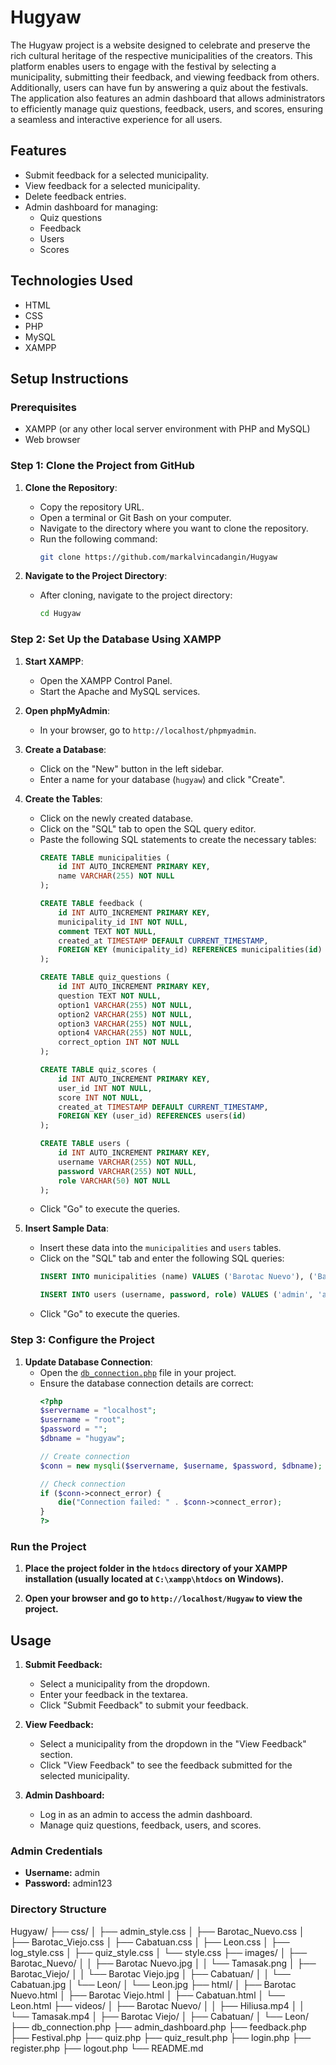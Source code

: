 # Hugyaw

The Hugyaw project is a website designed to celebrate and preserve the rich cultural heritage of the respective municipalities of the creators. This platform enables users to engage with the festival by selecting a municipality, submitting their feedback, and viewing feedback from others. Additionally, users can have fun by answering a quiz about the festivals. The application also features an admin dashboard that allows administrators to efficiently manage quiz questions, feedback, users, and scores, ensuring a seamless and interactive experience for all users.

## Features

- Submit feedback for a selected municipality.
- View feedback for a selected municipality.
- Delete feedback entries.
- Admin dashboard for managing:
  - Quiz questions
  - Feedback
  - Users
  - Scores

## Technologies Used

- HTML
- CSS
- PHP
- MySQL
- XAMPP

## Setup Instructions

### Prerequisites

- XAMPP (or any other local server environment with PHP and MySQL)
- Web browser

### Step 1: Clone the Project from GitHub

1. **Clone the Repository**:
   - Copy the repository URL.
   - Open a terminal or Git Bash on your computer.
   - Navigate to the directory where you want to clone the repository.
   - Run the following command:
     ```bash
     git clone https://github.com/markalvincadangin/Hugyaw
     ```

2. **Navigate to the Project Directory**:
   - After cloning, navigate to the project directory:
     ```sh
     cd Hugyaw
     ```

### Step 2: Set Up the Database Using XAMPP

1. **Start XAMPP**:
   - Open the XAMPP Control Panel.
   - Start the Apache and MySQL services.

2. **Open phpMyAdmin**:
   - In your browser, go to `http://localhost/phpmyadmin`.

3. **Create a Database**:
   - Click on the "New" button in the left sidebar.
   - Enter a name for your database (`hugyaw`) and click "Create".

4. **Create the Tables**:
   - Click on the newly created database.
   - Click on the "SQL" tab to open the SQL query editor.
   - Paste the following SQL statements to create the necessary tables:
     ```sql
     CREATE TABLE municipalities (
         id INT AUTO_INCREMENT PRIMARY KEY,
         name VARCHAR(255) NOT NULL
     );

     CREATE TABLE feedback (
         id INT AUTO_INCREMENT PRIMARY KEY,
         municipality_id INT NOT NULL,
         comment TEXT NOT NULL,
         created_at TIMESTAMP DEFAULT CURRENT_TIMESTAMP,
         FOREIGN KEY (municipality_id) REFERENCES municipalities(id)
     );

     CREATE TABLE quiz_questions (
         id INT AUTO_INCREMENT PRIMARY KEY,
         question TEXT NOT NULL,
         option1 VARCHAR(255) NOT NULL,
         option2 VARCHAR(255) NOT NULL,
         option3 VARCHAR(255) NOT NULL,
         option4 VARCHAR(255) NOT NULL,
         correct_option INT NOT NULL
     );

     CREATE TABLE quiz_scores (
         id INT AUTO_INCREMENT PRIMARY KEY,
         user_id INT NOT NULL,
         score INT NOT NULL,
         created_at TIMESTAMP DEFAULT CURRENT_TIMESTAMP,
         FOREIGN KEY (user_id) REFERENCES users(id)
     );

     CREATE TABLE users (
         id INT AUTO_INCREMENT PRIMARY KEY,
         username VARCHAR(255) NOT NULL,
         password VARCHAR(255) NOT NULL,
         role VARCHAR(50) NOT NULL
     );
     ```
   - Click "Go" to execute the queries.

5. **Insert Sample Data**:
   - Insert these data into the `municipalities` and `users` tables.
   - Click on the "SQL" tab and enter the following SQL queries:
     ```sql
     INSERT INTO municipalities (name) VALUES ('Barotac Nuevo'), ('Barotac Viejo'), ('Cabatuan'), ('Leon');

     INSERT INTO users (username, password, role) VALUES ('admin', 'admin123', 'admin');
     ```
   - Click "Go" to execute the queries.

### Step 3: Configure the Project

1. **Update Database Connection**:
   - Open the [`db_connection.php`](db_connection.php ) file in your project.
   - Ensure the database connection details are correct:
     ```php
     <?php
     $servername = "localhost";
     $username = "root";
     $password = "";
     $dbname = "hugyaw";

     // Create connection
     $conn = new mysqli($servername, $username, $password, $dbname);

     // Check connection
     if ($conn->connect_error) {
         die("Connection failed: " . $conn->connect_error);
     }
     ?>
     ```

### Run the Project

1. **Place the project folder in the `htdocs` directory of your XAMPP installation (usually located at `C:\xampp\htdocs` on Windows).**

2. **Open your browser and go to `http://localhost/Hugyaw` to view the project.**

## Usage

1. **Submit Feedback:**
   - Select a municipality from the dropdown.
   - Enter your feedback in the textarea.
   - Click "Submit Feedback" to submit your feedback.

2. **View Feedback:**
   - Select a municipality from the dropdown in the "View Feedback" section.
   - Click "View Feedback" to see the feedback submitted for the selected municipality.

3. **Admin Dashboard:**
   - Log in as an admin to access the admin dashboard.
   - Manage quiz questions, feedback, users, and scores.

### Admin Credentials

- **Username:** admin
- **Password:** admin123

### Directory Structure

Hugyaw/
├── css/
│   ├── admin_style.css
│   ├── Barotac_Nuevo.css
│   ├── Barotac_Viejo.css
│   ├── Cabatuan.css
│   ├── Leon.css
│   ├── log_style.css
│   ├── quiz_style.css
│   └── style.css
├── images/
│   ├── Barotac_Nuevo/
│   │      ├── Barotac Nuevo.jpg
│   │      └── Tamasak.png
│   ├── Barotac_Viejo/
│   │      └── Barotac Viejo.jpg
│   ├── Cabatuan/
│   │      └── Cabatuan.jpg
│   └── Leon/
│           └── Leon.jpg
├── html/
│   ├── Barotac Nuevo.html
│   ├── Barotac Viejo.html
│   ├── Cabatuan.html
│   └── Leon.html
├── videos/
│   ├── Barotac Nuevo/
│   │      ├── Hiliusa.mp4
│   │      └── Tamasak.mp4
│   ├── Barotac Viejo/
│   ├── Cabatuan/
│   └── Leon/
├── db_connection.php
├── admin_dashboard.php
├── feedback.php
├── Festival.php
├── quiz.php
├── quiz_result.php
├── login.php
├── register.php
├── logout.php
└── README.md
